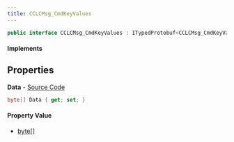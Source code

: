 ```yaml
---
title: CCLCMsg_CmdKeyValues
---
```


```csharp
public interface CCLCMsg_CmdKeyValues : ITypedProtobuf<CCLCMsg_CmdKeyValues>, INativeHandle, INetMessage<CCLCMsg_CmdKeyValues>, IDisposable
```

#### Implements

## Properties

**Data** - [Source Code](https://github.com/swiftly-solution/swiftlys2/blob/master/managed/src/SwiftlyS2.Generated/Protobufs/Interfaces/CCLCMsg_CmdKeyValues.cs#L18)

```csharp
byte[] Data { get; set; }
```

#### Property Value

- [byte](https://learn.microsoft.com/dotnet/api/system.byte)[]

